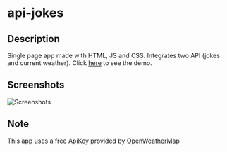 # api-jokes

## Description
Single page app made with HTML, JS and CSS. Integrates two API (jokes and current weather).
Click [here](https://8uug3.csb.app/) to see the demo. 


## Screenshots

![Screenshots](https://user-images.githubusercontent.com/76437637/118236471-67881e00-b496-11eb-875a-fbfc3feeff5c.png)


## Note
This app uses a free ApiKey provided by [OpenWeatherMap](https://openweathermap.org) 

